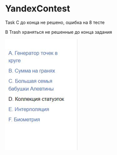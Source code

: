 # YandexContest

Task C до конца не решено, ошибка на 8 тесте

В Trash храняться не решенные до конца задания

![Image alt](https://github.com/AshenRain/YandexContest/raw/main//3.jpg)
